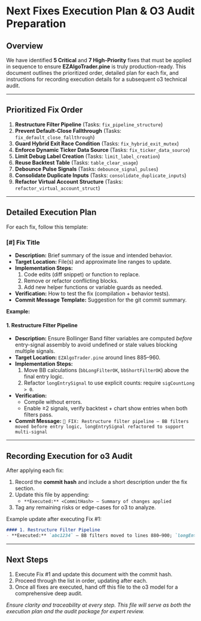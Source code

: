 # Next Fixes Execution Plan & O3 Audit Preparation

## Overview

We have identified **5 Critical** and **7 High-Priority** fixes that must be applied in sequence to ensure **EZAlgoTrader.pine** is truly production-ready. This document outlines the prioritized order, detailed plan for each fix, and instructions for recording execution details for a subsequent o3 technical audit.

---

## Prioritized Fix Order

1. **Restructure Filter Pipeline** (Tasks: `fix_pipeline_structure`)
2. **Prevent Default-Close Fallthrough** (Tasks: `fix_default_close_fallthrough`)
3. **Guard Hybrid Exit Race Condition** (Tasks: `fix_hybrid_exit_mutex`)
4. **Enforce Dynamic Ticker Data Source** (Tasks: `fix_ticker_data_source`)
5. **Limit Debug Label Creation** (Tasks: `limit_label_creation`)
6. **Reuse Backtest Table** (Tasks: `table_clear_usage`)
7. **Debounce Pulse Signals** (Tasks: `debounce_signal_pulses`)
8. **Consolidate Duplicate Inputs** (Tasks: `consolidate_duplicate_inputs`)
9. **Refactor Virtual Account Structure** (Tasks: `refactor_virtual_account_struct`)

---

## Detailed Execution Plan

For each fix, follow this template:

### [#] Fix Title
- **Description:** Brief summary of the issue and intended behavior.
- **Target Location:** File(s) and approximate line ranges to update.
- **Implementation Steps:**
  1. Code edits (diff snippet) or function to replace.
  2. Remove or refactor conflicting blocks.
  3. Add new helper functions or variable guards as needed.
- **Verification:** How to test the fix (compilation + behavior tests).
- **Commit Message Template:** Suggestion for the git commit summary.

**Example:**

#### 1. Restructure Filter Pipeline
- **Description:** Ensure Bollinger Band filter variables are computed *before* entry-signal assembly to avoid undefined or stale values blocking multiple signals.
- **Target Location:** `EZAlgoTrader.pine` around lines 885–960.
- **Implementation Steps:**
  1. Move BB calculations (`bbLongFilterOK`, `bbShortFilterOK`) above the final entry logic.
  2. Refactor `longEntrySignal` to use explicit counts: require `sigCountLong > 0`.
- **Verification:**
  - Compile without errors.
  - Enable ≥2 signals, verify backtest + chart show entries when both filters pass.
- **Commit Message:**
  `🔧 FIX: Restructure filter pipeline – BB filters moved before entry logic, longEntrySignal refactored to support multi-signal`  

---

## Recording Execution for o3 Audit

After applying each fix:
1. Record the **commit hash** and include a short description under the fix section.
2. Update this file by appending:
   - `**Executed:** <CommitHash> – Summary of changes applied`
3. Tag any remaining risks or edge-cases for o3 to analyze.

Example update after executing Fix #1:
```markdown
#### 1. Restructure Filter Pipeline
- **Executed:** `abc1234` – BB filters moved to lines 880–900; `longEntrySignal` refactored at line 910.
```

---

## Next Steps

1. Execute Fix #1 and update this document with the commit hash.
2. Proceed through the list in order, updating after each.
3. Once all fixes are executed, hand off this file to the o3 model for a comprehensive deep audit.

*Ensure clarity and traceability at every step. This file will serve as both the execution plan and the audit package for expert review.*